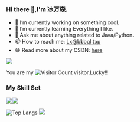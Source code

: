 ### Hi there 👋,I'm 冰万森.

- 🔭 I’m currently working on something cool.
- 🌱 I’m currently learning Everything I like.
- 💬 Ask me about anything related to Java/Python.
- 📫 How to reach me: Lx@bbbql.top
- 😄 Read more about my CSDN: [here]([https://blog.csdn.net/qq_44231797?spm=1000.2115.3001.5343](https://blog.csdn.net/Gltu_java?spm=1010.2135.3001.5343))

![](https://github-readme-stats.vercel.app/api?username=Xiaoheizi2023&show_icons=true&theme=transparent)

You are my ![Visitor Count](https://profile-counter.glitch.me/Xiaoheizi2023/count.svg) visitor.Lucky!!

### My Skill Set

![](https://img.shields.io/badge/Java-ED8B00?style=for-the-badge&logo=openjdk&logoColor=white)![](https://img.shields.io/badge/Python-3776AB?style=for-the-badge&logo=python&logoColor=white)

![Top Langs](https://github-readme-stats.vercel.app/api/top-langs/?username=Xiaoheizi2023&layout=compact&theme=tokyonight)
![](https://github-readme-activity-graph.cyclic.app/graph?username=Xiaoheizi2023&theme=dracula)

